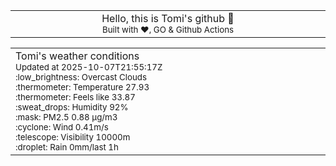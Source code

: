 
<div align="center">
<table>
<tbody>
<td align="center">
<img width="2000" height="0"><br>
Hello, this is Tomi's github 👋<br>
<sup>Built with ❤️, GO & Github Actions</sup><br>
<img width="2000" height="0">
</td>
</tbody>
</table>
</div>
<table>
<tbody>
<td align="left">
<img width="2000" height="0"><br>
Tomi's weather conditions<br>
<sup>Updated at 2025-10-07T21:55:17Z</sup><br>
<sup>:low_brightness: Overcast Clouds</sup><br>
<sup>:thermometer: Temperature 27.93 </sup><br>
<sup>:thermometer: Feels like 33.87</sup><br>
<sup>:sweat_drops: Humidity 92%</sup><br>
<sup>:mask: PM2.5 0.88 μg/m3</sup><br>
<sup>:cyclone: Wind 0.41m/s </sup><br>
<sup>:telescope: Visibility 10000m </sup><br>
<sup>:droplet: Rain 0mm/last 1h </sup><br>
<img width="2000" height="0">
</td>
<td align="left">
<img width="2000" height="0"><br>
<br>
<img width="2000" height="0">
</td>
</tbody>
</table>
</div>
    
